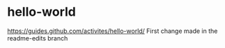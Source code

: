 # hello-world
https://guides.github.com/activites/hello-world/
First change made in the readme-edits branch
